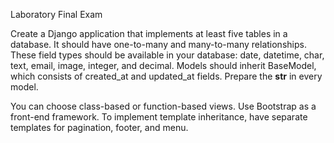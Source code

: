Laboratory Final Exam

Create a Django application that implements at least five tables in a database. It should have one-to-many and many-to-many relationships. These field types should be available in your database: date, datetime, char, text, email, image, integer, and decimal. Models should inherit BaseModel, which consists of created_at and updated_at fields. Prepare the __str__ in every model.

You can choose class-based or function-based views. Use Bootstrap as a front-end framework. To implement template inheritance, have separate templates for pagination, footer, and menu.
